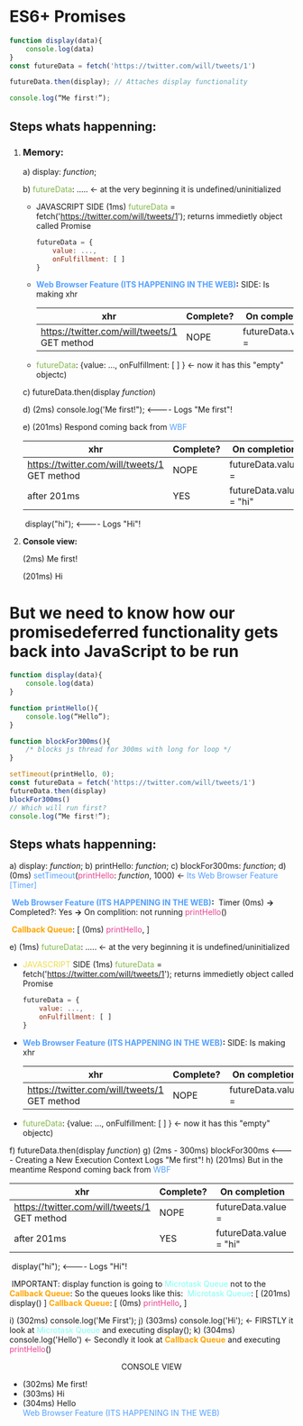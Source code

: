 # ES6+ Promises

```javascript
function display(data){
 	console.log(data)
}
const futureData = fetch('https://twitter.com/will/tweets/1')

futureData.then(display); // Attaches display functionality

console.log(“Me first!”);
```

## Steps whats happenning:

1. ### **Memory**:

   a) display: *function*;

   b) <span style="color: #82b74b">futureData</span>: .....	<-  at the very beginning it is undefined/uninitialized

   - JAVASCRIPT SIDE
     (1ms) <span style="color: #82b74b">futureData</span> = fetch('https://twitter.com/will/tweets/1');
     returns immedietly object called Promise 

     ```javascript
     futureData = {
         value: ..., 
         onFulfillment: [ ] 
     } 
     ```
     
   - **<span style="color: #54a0ff">Web Browser Feature (ITS HAPPENING IN THE WEB)</span>:** SIDE:
     Is making xhr 

     | xhr                                               | Complete? | On completion      |
     | ------------------------------------------------- | --------- | ------------------ |
     | https://twitter.com/will/tweets/1<br />GET method | NOPE      | futureData.value = |

   - <span style="color: #82b74b">futureData</span>: {value: ..., onFulfillment: [ ] }          <- now it has this "empty" objectc) 

   c) futureData.then(display *function*)

   d) (2ms) console.log('Me first!");              <---- Logs "Me first"!

   e) (201ms) Respond coming back from <span style="color: #54a0ff">WBF</span>

   | xhr                                               | Complete? | On completion           |
   | ------------------------------------------------- | --------- | ----------------------- |
   | https://twitter.com/will/tweets/1<br />GET method | NOPE      | futureData.value =      |
   | after 201ms                                       | YES       | futureData.value = "hi" |

   ​	display("hi");        <---- Logs "Hi"!

2. **Console view:**
   
   (2ms) Me first!  
   
   (201ms) Hi

# But we need to know how our promisedeferred functionality gets back into JavaScript to be run

```javascript
function display(data){
    console.log(data)
}

function printHello(){
    console.log(“Hello”);
}

function blockFor300ms(){
    /* blocks js thread for 300ms with long for loop */
}

setTimeout(printHello, 0);
const futureData = fetch('https://twitter.com/will/tweets/1')
futureData.then(display)
blockFor300ms()
// Which will run first?
console.log(“Me first!”);
```



## Steps whats happenning:

a) display: *function*;
b) printHello: *function*;
c) blockFor300ms: *function*;
d) (0ms) <span style="color: #54a0ff">setTimeout</span>(<span style="color: #e84393">printHello</span>: *function*, 1000)		<-  <span style="color: #54a0ff">Its Web Browser Feature [Timer]</span>

​			**<span style="color: #54a0ff">Web Browser Feature (ITS HAPPENING IN THE WEB)</span>:**
​		Timer (0ms) **->** Completed?: Yes **->** On complition: not running <span style="color: #e84393">printHello</span>()

​		**<span style="color: orange">Callback Queue</span>**: [ (0ms) <span style="color: #e84393">printHello</span>,  ]		

e) (1ms)  <span style="color: #82b74b">futureData</span>: .....	<-  at the very beginning it is undefined/uninitialized

-  <span style="color: #f0db4f">JAVASCRIPT</span> SIDE
    (1ms) <span style="color: #82b74b">futureData</span> = fetch('https://twitter.com/will/tweets/1');
    returns immedietly object called Promise 

    ```javascript
    futureData = {
        value: ..., 
        onFulfillment: [ ] 
    } 
    ```

- **<span style="color: #54a0ff">Web Browser Feature (ITS HAPPENING IN THE WEB)</span>:** SIDE:
    Is making xhr 

    | xhr                                               | Complete? | On completion      |
    | ------------------------------------------------- | --------- | ------------------ |
    | https://twitter.com/will/tweets/1<br />GET method | NOPE      | futureData.value = |

- <span style="color: #82b74b">futureData</span>: {value: ..., onFulfillment: [ ] }          <- now it has this "empty" objectc) 

f) futureData.then(display *function*)
g) (2ms - 300ms) blockFor300ms         <---- Creating a New Execution Context Logs "Me first"!
h) (201ms) But in the meantime Respond coming back from <span style="color: #54a0ff">WBF</span>

| xhr                                               | Complete? | On completion           |
| ------------------------------------------------- | --------- | ----------------------- |
| https://twitter.com/will/tweets/1<br />GET method | NOPE      | futureData.value =      |
| after 201ms                                       | YES       | futureData.value = "hi" |

​	display("hi");        <---- Logs "Hi"!

​	IMPORTANT: display function is going to <span style="color: #7efff5">Microtask Queue</span> not to the **<span style="color: orange">Callback Queue</span>**:
So the queues looks like this:
​	<span style="color: #7efff5">Microtask Queue</span>: [ (201ms) display() ]
**<span style="color: orange">	Callback Queue</span>**: [ (0ms) <span style="color: #e84393">printHello</span>, ]	

i) (302ms) console.log('Me First');
j) (303ms) console.log('Hi');  			     <- FIRSTLY it look at <span style="color: #7efff5">Microtask Queue</span> and executing display();
k) (304ms) console.log('Hello')				<- Secondly it look at **<span style="color: orange">Callback Queue</span>** and executing <span style="color: #e84393">printHello</span>()



<center>CONSOLE VIEW</center> 
<ul>
    <li>
    	(302ms) Me first!    
    </li>
	<li>
    (303ms) Hi
    </li>
    <li>
    (304ms) Hello
    </li>
    <span style="color: #54a0ff">Web Browser Feature (ITS HAPPENING IN THE WEB)</span>
</ul>













































